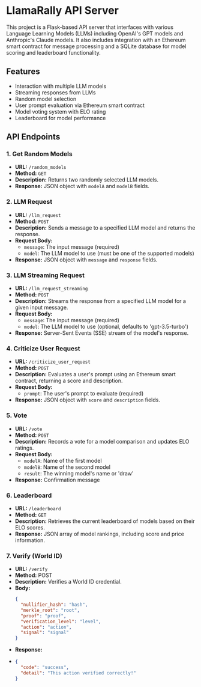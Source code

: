 # LlamaRally API Server

This project is a Flask-based API server that interfaces with various Language Learning Models (LLMs) including OpenAI's GPT models and Anthropic's Claude models. It also includes integration with an Ethereum smart contract for message processing and a SQLite database for model scoring and leaderboard functionality.

## Features

- Interaction with multiple LLM models
- Streaming responses from LLMs
- Random model selection
- User prompt evaluation via Ethereum smart contract
- Model voting system with ELO rating
- Leaderboard for model performance

## API Endpoints

### 1. Get Random Models

- **URL:** `/random_models`
- **Method:** `GET`
- **Description:** Returns two randomly selected LLM models.
- **Response:** JSON object with `modelA` and `modelB` fields.

### 2. LLM Request

- **URL:** `/llm_request`
- **Method:** `POST`
- **Description:** Sends a message to a specified LLM model and returns the response.
- **Request Body:**
  - `message`: The input message (required)
  - `model`: The LLM model to use (must be one of the supported models)
- **Response:** JSON object with `message` and `response` fields.

### 3. LLM Streaming Request

- **URL:** `/llm_request_streaming`
- **Method:** `POST`
- **Description:** Streams the response from a specified LLM model for a given input message.
- **Request Body:**
  - `message`: The input message (required)
  - `model`: The LLM model to use (optional, defaults to 'gpt-3.5-turbo')
- **Response:** Server-Sent Events (SSE) stream of the model's response.

### 4. Criticize User Request

- **URL:** `/criticize_user_request`
- **Method:** `POST`
- **Description:** Evaluates a user's prompt using an Ethereum smart contract, returning a score and description.
- **Request Body:**
  - `prompt`: The user's prompt to evaluate (required)
- **Response:** JSON object with `score` and `description` fields.

### 5. Vote

- **URL:** `/vote`
- **Method:** `POST`
- **Description:** Records a vote for a model comparison and updates ELO ratings.
- **Request Body:**
  - `modelA`: Name of the first model
  - `modelB`: Name of the second model
  - `result`: The winning model's name or 'draw'
- **Response:** Confirmation message

### 6. Leaderboard

- **URL:** `/leaderboard`
- **Method:** `GET`
- **Description:** Retrieves the current leaderboard of models based on their ELO scores.
- **Response:** JSON array of model rankings, including score and price information.


### 7. Verify (World ID)
- **URL:** `/verify`
- **Method:** POST
- **Description:** Verifies a World ID credential.
- **Body:**
  ```json
  {
    "nullifier_hash": "hash",
    "merkle_root": "root",
    "proof": "proof",
    "verification_level": "level",
    "action": "action",
    "signal": "signal"
  }
- **Response:**
-   ```json
    {
      "code": "success",
      "detail": "This action verified correctly!"
    }